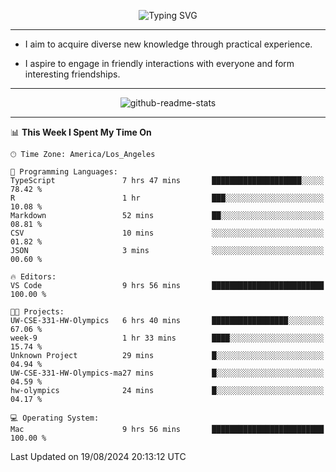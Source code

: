 <p align="center">
  <img src="https://readme-typing-svg.demolab.com?font=Fira+Code&weight=500&size=32&duration=2500&pause=1600&center=true&vCenter=true&random=false&width=1024&height=64&lines=Hi+there+%F0%9F%91%8B;I'm+delighted+you+could+make+it+here+%F0%9F%8E%89;I'm+Harry%2C+a+college+student+still+finding+my+way" alt="Typing SVG" />
</p>


---


- I aim to acquire diverse new knowledge through practical experience.

- I aspire to engage in friendly interactions with everyone and form interesting friendships.


---


<p align="center">
  <img src="https://github-readme-stats.vercel.app/api?username=Harry-Jing&show_icons=true" alt="github-readme-stats"/>
</p>


---

<!--START_SECTION:waka-->
📊 **This Week I Spent My Time On** 

```text
🕑︎ Time Zone: America/Los_Angeles

💬 Programming Languages: 
TypeScript               7 hrs 47 mins       ████████████████████░░░░░   78.42 % 
R                        1 hr                ███░░░░░░░░░░░░░░░░░░░░░░   10.08 % 
Markdown                 52 mins             ██░░░░░░░░░░░░░░░░░░░░░░░   08.81 % 
CSV                      10 mins             ░░░░░░░░░░░░░░░░░░░░░░░░░   01.82 % 
JSON                     3 mins              ░░░░░░░░░░░░░░░░░░░░░░░░░   00.60 % 

🔥 Editors: 
VS Code                  9 hrs 56 mins       █████████████████████████   100.00 % 

🐱‍💻 Projects: 
UW-CSE-331-HW-Olympics   6 hrs 40 mins       █████████████████░░░░░░░░   67.06 % 
week-9                   1 hr 33 mins        ████░░░░░░░░░░░░░░░░░░░░░   15.74 % 
Unknown Project          29 mins             █░░░░░░░░░░░░░░░░░░░░░░░░   04.94 % 
UW-CSE-331-HW-Olympics-ma27 mins             █░░░░░░░░░░░░░░░░░░░░░░░░   04.59 % 
hw-olympics              24 mins             █░░░░░░░░░░░░░░░░░░░░░░░░   04.17 % 

💻 Operating System: 
Mac                      9 hrs 56 mins       █████████████████████████   100.00 % 
```


 Last Updated on 19/08/2024 20:13:12 UTC
<!--END_SECTION:waka-->
